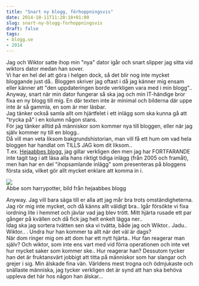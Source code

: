```yaml
---
title: "Snart ny blogg, förhoppningsvis"
date: 2014-10-11T11:20:18+01:00
slug: snart-ny-blogg-forhoppningsvis
draft: false
tags:
- blogg.se
- 2014
---
```

Jag och Wiktor satte ihop min "nya" dator igår och snart slipper jag sitta vid wiktors dator medan han sover.  
Vi har en hel del att göra i helgen dock, så det blir nog inte mycket bloggande just då.. Bloggen skriver jag oftast i då jag känner mig ensam eller känner att "den uppdateringen borde verkligen vara med i min blogg"..  
Anyway, snart när min dator fungerar så ska jag och min IT-händige bror fixa en ny blogg till mig. En där texten inte är minimal och bilderna där uppe inte är så gammla, en som är mer läsbar.  
Jag tänker också samla allt om hjärtfelet i ett inlägg som ska kunna gå att "trycka på" i en kolumn någon stans.  
För jag tänker alltid på människor som kommer nya till bloggen, eller när jag själv kommer ny till en blogg..  
Då vill man veta liksom bakgrundshistorian, man vill få ett hum om vad hela bloggen har handlat om TILLS JAG kom dit liksom..  
T.ex. [Hejaabbes blogg,](http://www.hejaabbe.com/) jag gillar verkligen den men jag har FORTFARANDE inte tagit tag i att läsa alla hans riktigt tidiga inlägg (från 2005 och framåt), men han har en del "ihopsamlande inlägg" som presenteras på bloggens första sida, vilket gör allt mycket enklare att komma in i.

![](/assets/images/blogg.se/abbe_potter3_5438f62fddf2b31074527046.jpg)  
Abbe som harrypotter, bild från hejaabbes blogg

  
Anyway. Jag vill bara säga till er alla att jag mår bra trots omständigheterna. Jag rör mig inte mycket, och då känns allt väldigt bra.. Igår försökte vi fixa iordning lite i hemmet och jävlar vad jag blev trött. Mitt hjärta rusade ett par gånger på kvällen och då fick jag helt enkelt lägga ner..  
Idag ska jag sortera tvätten sen ska vi tvätta, både jag och Wiktor.. Jadu.. Wiktor.. . Undra hur han kommer ta allt när det väl är dags?  
När dom ringer mig om att dom har ett nytt hjärta.. Hur fan reagerar man själv? Och wiktor, som inte ens vart med vid förra operationen och inte vet hur mycket saker som kommer ske.. Hur reagerar han? Dessutom tycker han det är fruktansvärt jobbigt att titta på människor som har slangar och grejer i sig. Min älskade fina vän. Världens mest trogna och ödmjukaste och snällaste människa, jag tycker verkligen det är synd att han ska behöva uppleva det här hos någon han älskar...